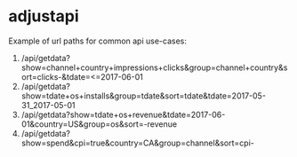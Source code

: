 # adjustapi


Example of url paths for common api use-cases:
 
 1. /api/getdata?show=channel+country+impressions+clicks&group=channel+country&sort=clicks-&tdate=<=2017-06-01
 2. /api/getdata?show=tdate+os+installs&group=tdate&sort=tdate&tdate=2017-05-31_2017-05-01
 3. /api/getdata?show=tdate+os+revenue&tdate=2017-06-01&country=US&group=os&sort=-revenue
 4. /api/getdata?show=spend&cpi=true&country=CA&group=channel&sort=cpi-
